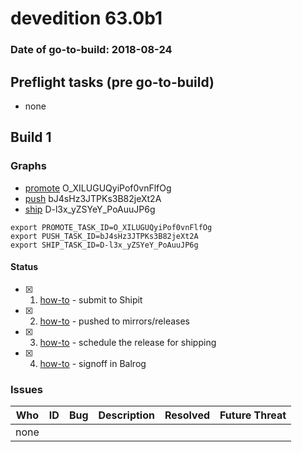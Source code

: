 # devedition 63.0b1

### Date of go-to-build: 2018-08-24

## Preflight tasks (pre go-to-build)
- none

## Build 1  

### Graphs
* [promote](https://tools.taskcluster.net/push-inspector/#/O_XILUGUQyiPof0vnFlfOg) O_XILUGUQyiPof0vnFlfOg
* [push](https://tools.taskcluster.net/push-inspector/#/bJ4sHz3JTPKs3B82jeXt2A) bJ4sHz3JTPKs3B82jeXt2A
* [ship](https://tools.taskcluster.net/push-inspector/#/D-l3x_yZSYeY_PoAuuJP6g) D-l3x_yZSYeY_PoAuuJP6g
```
export PROMOTE_TASK_ID=O_XILUGUQyiPof0vnFlfOg
export PUSH_TASK_ID=bJ4sHz3JTPKs3B82jeXt2A
export SHIP_TASK_ID=D-l3x_yZSYeY_PoAuuJP6g
```


#### Status
- [x] 1.  [how-to](https://wiki.mozilla.org/Release:Release_Automation_on_Mercurial:Starting_a_Release#Submit_to_Ship_It)  - submit to Shipit
- [x] 2.  [how-to](https://github.com/mozilla-releng/releasewarrior-2.0/blob/master/docs/release-promotion/desktop/howto.md#push-artifacts-to-releases-directory)  - pushed to mirrors/releases
- [x] 3.  [how-to](https://github.com/mozilla-releng/releasewarrior-2.0/blob/master/docs/release-promotion/desktop/howto.md#ship-the-release)  - schedule the release for shipping
- [x] 4.  [how-to](https://github.com/mozilla-releng/releasewarrior-2.0/blob/master/docs/release-promotion/desktop/howto.md#obtain-sign-offs-for-changes)  - signoff in Balrog

### Issues
| Who                 | ID               | Bug                                                                 | Description                | Resolved                | Future Threat                |
| ------------------- | ---------------- | ------------------------------------------------------------------- | -------------------------- | ----------------------- | ---------------------------- |
| none | | | | | |

